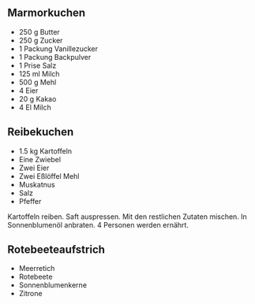 ## Marmorkuchen

* 250 g Butter
* 250 g Zucker
* 1 Packung Vanillezucker
* 1 Packung Backpulver
* 1 Prise Salz
* 125 ml Milch
* 500 g Mehl
* 4 Eier
* 20 g Kakao
* 4 El Milch

## Reibekuchen
* 1.5 kg Kartoffeln
* Eine Zwiebel
* Zwei Eier
* Zwei Eßlöffel Mehl
* Muskatnus
* Salz
* Pfeffer

Kartoffeln reiben. Saft auspressen. Mit den restlichen Zutaten mischen. In Sonnenblumenöl anbraten. 4 Personen werden ernährt.

## Rotebeeteaufstrich
* Meerretich
* Rotebeete
* Sonnenblumenkerne
* Zitrone
